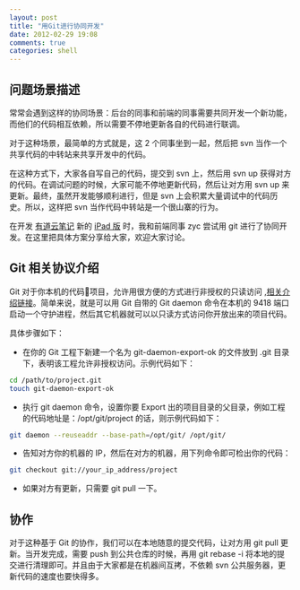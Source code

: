 ```yaml
---
layout: post
title: "用Git进行协同开发"
date: 2012-02-29 19:08
comments: true
categories: shell
---
```


## 问题场景描述
常常会遇到这样的协同场景：后台的同事和前端的同事需要共同开发一个新功能，而他们的代码相互依赖，所以需要不停地更新各自的代码进行联调。

对于这种场景，最简单的方式就是，这 2 个同事坐到一起，然后把 svn 当作一个共享代码的中转站来共享开发中的代码。

在这种方式下，大家各自写自己的代码，提交到 svn 上，然后用 svn up 获得对方的代码。在调试问题的时候，大家可能不停地更新代码，然后让对方用 svn up 来更新。最终，虽然开发能够顺利进行，但是 svn 上会积累大量调试中的代码历史。所以，这样把 svn 当作代码中转站是一个很山寨的行为。

在开发 [有道云笔记](http://note.youdao.com) 新的 [iPad 版](http://itunes.apple.com/cn/app/id483995181) 时，我和前端同事 zyc 尝试用 git 进行了协同开发。在这里把具体方案分享给大家，欢迎大家讨论。

<!--More-->

## Git 相关协议介绍
Git 对于你本机的代码项目，允许用很方便的方式进行非授权的只读访问 ,[相关介绍链接](http://progit.org/book/zh/ch4-9.html)。简单来说，就是可以用 Git 自带的 Git daemon 命令在本机的 9418 端口启动一个守护进程，然后其它机器就可以以只读方式访问你开放出来的项目代码。

具体步骤如下：

 * 在你的 Git 工程下新建一个名为 git-daemon-export-ok 的文件放到 .git 目录下，表明该工程允许非授权访问。示例代码如下：

``` bash
cd /path/to/project.git
touch git-daemon-export-ok
```

 * 执行 git daemon 命令，设置你要 Export 出的项目目录的父目录，例如工程的代码地址是：/opt/git/project 的话，则示例代码如下：

``` bash
git daemon --reuseaddr --base-path=/opt/git/ /opt/git/
```

 * 告知对方你的机器的 IP，然后在对方的机器，用下列命令即可检出你的代码：

``` bash
git checkout git://your_ip_address/project
```

 * 如果对方有更新，只需要 git pull 一下。

## 协作
对于这种基于 Git 的协作，我们可以在本地随意的提交代码，让对方用 git pull 更新。当开发完成，需要 push 到公共仓库的时候，再用 git rebase -i 将本地的提交进行清理即可。并且由于大家都是在机器间互拷，不依赖 svn 公共服务器，更新代码的速度也要快得多。


